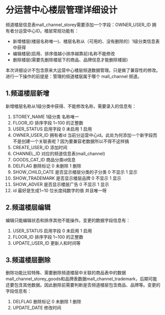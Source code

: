 # 分运营中心楼层管理详细设计

频道楼层信息表mall_channel_storey需要添加一个字段：OWNER_USER_ID 拥有者分运营中心ID。楼层常规功能有：

  - 新增楼层(楼层名称唯一)、楼层名称从（可用的、没有删除的）1级分类信息表中获得
  - 编辑楼层(启用、排序值越小排序越靠前)名称不能修改
  - 删除楼层(需要先删除楼层下的商品、品牌信息才能删除楼层)
  
本次详细设计不包含原来大运营中心楼层频道数据管理。只是做了兼容性的修改。进行一下操作的前提是：管理的频道楼层属于哪个 mall_channel 频道。

## 1.频道楼层新增
新增楼层名称从1级分类中获得、不能修改名称，需要录入的信息有：

1. STOREY_NAME 1级分类 名称唯一
2. FLOOR_ID 排序字段 1~100 的正整数
3. USER_STATUS 启用字段 0 未启用 1 启用
4. OWNER_USER_ID 拥有者id 当前分运营中心id。此处为何添加一个新字段而不是创建一个关联表呢？因为要兼容老数据所以不得不这样搞
5. CREATE_USER_ID 添加时间
6. CHANNEL_ID 对应的频道信息表(mall_channel)
7. GOODS_CAT_ID 商品分类id信息
8. DELFLAG 删除标记 0 未删除 1 删除
9. SHOW_CHILD_CATE 是否显示楼层分类的子分类 0 不显示 1 显示
10. SHOW_TRADEMARK 是否显示楼层品牌 0 不显示 1 显示
11. SHOW_ADVER	是否显示楼层广告 0 不显示 1 显示
12. id 最好是生成1~10 位长度纯数字的值 并且唯一呀

## 2.频道楼层编辑
编辑只能编辑状态和排序其他不能操作。变更的数据字段信息有：

1. USER_STATUS 启用字段 0 未启用 1 启用
2. FLOOR_ID 排序字段 1~100 的正整数
3. UPDATE_USER_ID 更新人和时间等

## 3.频道楼层删除
删除功能比较特殊、需要删除频道楼层中关联的商品表中的数据 mall_channel_storey_goods和品牌表数据mall_channel_trademark，后期可能还要包含其他数据。因此删除前需要判断是否频道楼层包含商品、品牌等。变更的字段信息有：

1. DELFLAG 删除标记 0 未删除 1 删除
2. UPDATE_DATE 修改时间


